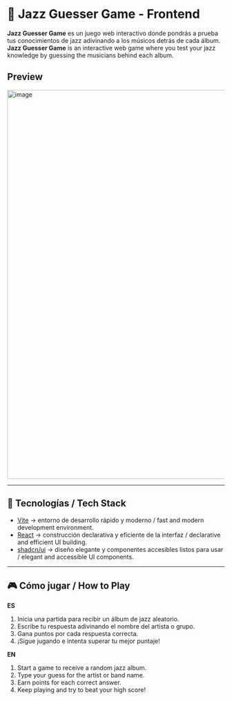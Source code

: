 # 🎷 Jazz Guesser Game - Frontend  

**Jazz Guesser Game** es un juego web interactivo donde pondrás a prueba tus conocimientos de jazz adivinando a los músicos detrás de cada álbum.  
**Jazz Guesser Game** is an interactive web game where you test your jazz knowledge by guessing the musicians behind each album.  

## Preview
<img width="1564" height="901" alt="image" src="https://github.com/user-attachments/assets/601566c4-db73-43e0-b248-cfe5f40e2560" />

---

## 🚀 Tecnologías / Tech Stack  

- [Vite](https://vite.dev/) → entorno de desarrollo rápido y moderno / fast and modern development environment.  
- [React](https://es.react.dev/) → construcción declarativa y eficiente de la interfaz / declarative and efficient UI building.  
- [shadcn/ui](https://ui.shadcn.com/) → diseño elegante y componentes accesibles listos para usar / elegant and accessible UI components.  

---

## 🎮 Cómo jugar / How to Play  

**ES**  
1. Inicia una partida para recibir un álbum de jazz aleatorio.  
2. Escribe tu respuesta adivinando el nombre del artista o grupo.  
3. Gana puntos por cada respuesta correcta.  
4. ¡Sigue jugando e intenta superar tu mejor puntaje!  

**EN**  
1. Start a game to receive a random jazz album.  
2. Type your guess for the artist or band name.  
3. Earn points for each correct answer.  
4. Keep playing and try to beat your high score!  

